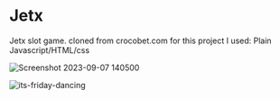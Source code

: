 # Jetx
Jetx slot game. cloned from crocobet.com
for this project I used: Plain Javascript/HTML/css

![Screenshot 2023-09-07 140500](https://github.com/Jekson365/Jetx/assets/95965429/c778b2e5-c92d-43ee-b5ce-c6723454a4a9)


![its-friday-dancing](https://github.com/Jekson365/Jetx/assets/95965429/69ac4e3d-21a7-4a3c-869a-900e7b3e8809)
